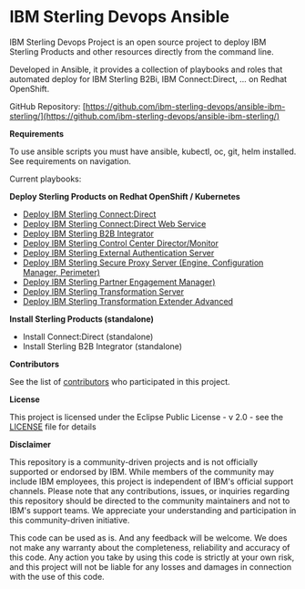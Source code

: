 IBM Sterling Devops Ansible
===============================================================================

IBM Sterling Devops Project is an open source project to deploy IBM Sterling Products and other resources directly from the command line.

Developed in Ansible, it provides a collection of playbooks and roles that automated deploy for IBM Sterling B2Bi, IBM Connect:Direct, ... on Redhat OpenShift.

GitHub Repository: [https://github.com/ibm-sterling-devops/ansible-ibm-sterling/](https://github.com/ibm-sterling-devops/ansible-ibm-sterling/)

**Requirements**

To use ansible scripts you must have ansible, kubectl, oc, git, helm installed. See requirements on navigation.

Current playbooks:

**Deploy Sterling Products on Redhat OpenShift / Kubernetes**

* [Deploy IBM Sterling Connect:Direct](playbooks/deploy_ocp_cd.md)
* [Deploy IBM Sterling Connect:Direct Web Service](playbooks/deploy_ocp_cdws.md)
* [Deploy IBM Sterling B2B Integrator](playbooks/deploy_ocp_sb2b.md)
* [Deploy IBM Sterling Control Center Director/Monitor](playbooks/deploy_ocp_scc.md)
* [Deploy IBM Sterling External Authentication Server](playbooks/deploy_ocp_seas.md)
* [Deploy IBM Sterling Secure Proxy Server (Engine, Configuration Manager, Perimeter)](playbooks/deploy_ocp_ssp.md)
* [Deploy IBM Sterling Partner Engagement Manager)](playbooks/deploy_ocp_pem.md)
* [Deploy IBM Sterling Transformation Server](playbooks/deploy_ocp_itx_rs.md)
* [Deploy IBM Sterling Transformation Extender Advanced](playbooks/deploy_ocp_itxa.md)

**Install Sterling Products (standalone)**

* Install Connect:Direct (standalone)
* Install Sterling B2B Integrator (standalone)



**Contributors**

See the list of [contributors](https://github.com/ibm-sterling-devops/ansible-ibm-sterling/contributors) who participated in this project.

**License**

This project is licensed under the Eclipse Public License - v 2.0 - see the [LICENSE](https://github.com/ibm-sterling-devops/ansible-ibm-sterling/LICENSE) file for details

**Disclaimer**

This repository is a community-driven projects and is not officially supported or endorsed by IBM. While members of the community may include IBM employees, this project is independent of IBM's official support channels. Please note that any contributions, issues, or inquiries regarding this repository should be directed to the community maintainers and not to IBM's support teams. We appreciate your understanding and participation in this community-driven initiative.

This code can be used as is. And any feedback will be welcome. We does not make any warranty about the completeness, reliability and accuracy of this code. Any action you take by using this code is strictly at your own risk, and this project will not be liable for any losses and damages in connection with the use of this code.


